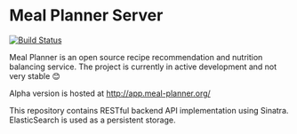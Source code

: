 # Meal Planner Server
[![Build Status](https://travis-ci.org/meal-planner/server.svg?branch=master)](https://travis-ci.org/meal-planner/server)

Meal Planner is an open source recipe recommendation and nutrition balancing service.
The project is currently in active development and not very stable :blush:

Alpha version is hosted at http://app.meal-planner.org/

This repository contains RESTful backend API implementation using Sinatra.
ElasticSearch is used as a persistent storage.